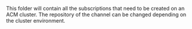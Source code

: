 This folder will contain all the subscriptions that need to
be created on an ACM cluster. The repository of the channel
can be changed depending on the cluster environment.
